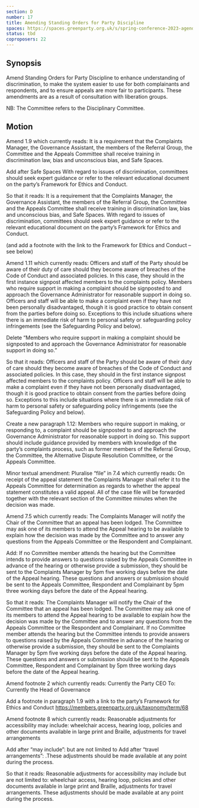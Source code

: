 ```yaml
---
section: D
number: 17
title: Amending Standing Orders for Party Discipline
spaces: https://spaces.greenparty.org.uk/s/spring-conference-2023-agenda-forum/?contentId=117076
status: tbd
coproposers: 22
---
```

## Synopsis
Amend Standing Orders for Party Discipline to enhance understanding of discrimination, to make the system easier to use for both complainants and respondents, and to ensure appeals are more fair to participants. These amendments are as a result of consultation with liberation groups.

NB: The Committee refers to the Disciplinary Committee.

## Motion
Amend 1.9 which currently reads:
It is a requirement that the Complaints Manager, the Governance Assistant, the members of the Referral Group, the Committee and the Appeals Committee shall receive training in discrimination law, bias and unconscious bias, and Safe Spaces.

Add after Safe Spaces
With regard to issues of discrimination, committees should seek expert guidance or refer to the relevant educational document on the party’s Framework for Ethics and Conduct.

So that it reads:
It is a requirement that the Complaints Manager, the Governance Assistant, the members of the Referral Group, the Committee and the Appeals Committee shall receive training in discrimination law, bias and unconscious bias, and Safe Spaces. With regard to issues of discrimination, committees should seek expert guidance or refer to the relevant educational document on the party’s Framework for Ethics and Conduct.

(and add a footnote with the link to the Framework for Ethics and Conduct – see below)

Amend 1.11 which currently reads:
Officers and staff of the Party should be aware of their duty of care should they become aware of breaches of the Code of Conduct and associated policies. In this case, they should in the first instance signpost affected members to the complaints policy. Members who require support in making a complaint should be signposted to and approach the Governance Administrator for reasonable support in doing so. Officers and staff will be able to make a complaint even if they have not been personally disadvantaged, though it is good practice to obtain consent from the parties before doing so. Exceptions to this include situations where there is an immediate risk of harm to personal safety or safeguarding policy infringements (see the Safeguarding Policy and below).

Delete “Members who require support in making a complaint should be signposted to and approach the Governance Administrator for reasonable support in doing so.”

So that it reads:
Officers and staff of the Party should be aware of their duty of care should they become aware of breaches of the Code of Conduct and associated policies. In this case, they should in the first instance signpost affected members to the complaints policy. Officers and staff will be able to make a complaint even if they have not been personally disadvantaged, though it is good practice to obtain consent from the parties before doing so. Exceptions to this include situations where there is an immediate risk of harm to personal safety or safeguarding policy infringements (see the Safeguarding Policy and below).

Create a new paragraph 1.12:
Members who require support in making, or responding to, a complaint should be signposted to and approach the Governance Administrator for reasonable support in doing so. This support should include guidance provided by members with knowledge of the party’s complaints process, such as former members of the Referral Group, the Committee, the Alternative Dispute Resolution Committee, or the Appeals Committee.

Minor textual amendment:
Pluralise “file” in 7.4 which currently reads:
On receipt of the appeal statement the Complaints Manager shall refer it to the Appeals Committee for determination as regards to whether the appeal statement constitutes a valid appeal. All of the case file will be forwarded together with the relevant section of the Committee minutes when the decision was made.

Amend 7.5 which currently reads:
The Complaints Manager will notify the Chair of the Committee that an appeal has been lodged. The Committee may ask one of its members to attend the Appeal hearing to be available to explain how the decision was made by the Committee and to answer any questions from the Appeals Committee or the Respondent and Complainant.

Add:
If no Committee member attends the hearing but the Committee intends to provide answers to questions raised by the Appeals Committee in advance of the hearing or otherwise provide a submission, they should be sent to the Complaints Manager by 5pm five working days before the date of the Appeal hearing. These questions and answers or submission should be sent to the Appeals Committee, Respondent and Complainant by 5pm three working days before the date of the Appeal hearing.

So that it reads:
The Complaints Manager will notify the Chair of the Committee that an appeal has been lodged. The Committee may ask one of its members to attend the Appeal hearing to be available to explain how the decision was made by the Committee and to answer any questions from the Appeals Committee or the Respondent and Complainant.
If no Committee member attends the hearing but the Committee intends to provide answers to questions raised by the Appeals Committee in advance of the hearing or otherwise provide a submission, they should be sent to the Complaints Manager by 5pm five working days before the date of the Appeal hearing. These questions and answers or submission should be sent to the Appeals Committee, Respondent and Complainant by 5pm three working days before the date of the Appeal hearing.

Amend footnote 2 which currently reads:
Currently the Party CEO
To:
Currently the Head of Governance

Add a footnote in paragraph 1.9 with a link to the party’s Framework for Ethics and Conduct https://members.greenparty.org.uk/taxonomy/term/68

Amend footnote 8 which currently reads:
Reasonable adjustments for accessibility may include: wheelchair access, hearing loop, policies and other documents available in large print and Braille, adjustments for travel arrangements

Add after “may include”: but are not limited to
Add after “travel arrangements”: .These adjustments should be made available at any point during the process.

So that it reads:
Reasonable adjustments for accessibility may include but are not limited to: wheelchair access, hearing loop, policies and other documents available in large print and Braille, adjustments for travel arrangements. These adjustments should be made available at any point during the process.
